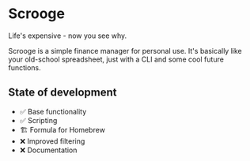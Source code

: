 # Scrooge

Life's expensive - now you see why.

Scrooge is a simple finance manager for personal use. It's basically like your
old-school spreadsheet, just with a CLI and some cool future functions.

## State of development

- ✅ Base functionality
- ✅ Scripting
- 🏗️ Formula for Homebrew
- ❌ Improved filtering
- ❌ Documentation

